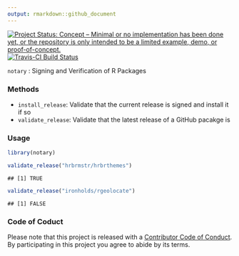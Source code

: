 ```yaml
---
output: rmarkdown::github_document
---
```


[![Project Status: Concept – Minimal or no implementation has been done yet, or the repository is only intended to be a limited example, demo, or proof-of-concept.](http://www.repostatus.org/badges/latest/concept.svg)](http://www.repostatus.org/#concept)
[![Travis-CI Build Status](https://travis-ci.org/ropenscilabs/notary.svg?branch=master)](https://travis-ci.org/ropenscilabs/notary)

`notary` : Signing and Verification of R Packages

### Methods

- `install_release`:	Validate that the current release is signed and install it if so
- `validate_release`:	Validate that the latest release of a GitHub pacakge is

### Usage


```r
library(notary)

validate_release("hrbrmstr/hrbrthemes")
```

```
## [1] TRUE
```

```r
validate_release("ironholds/rgeolocate")
```

```
## [1] FALSE
```



### Code of Coduct

Please note that this project is released with a [Contributor Code of Conduct](CONDUCT.md). By participating in this project you agree to abide by its terms.
